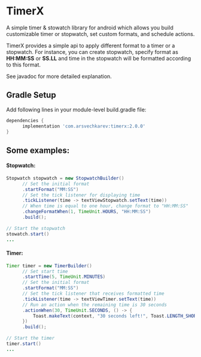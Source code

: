 # TimerX
A simple timer & stowatch library for android which allows you build customizable timer or stopwatch, set custom formats, and schedule actions.

TimerX provides a simple api to apply different format to a timer or a stopwatch. For instance, you can create stopwatch, specify format as **HH:MM:SS** or **SS.LL** and time in the stopwatch will be formatted according to this format. 

See javadoc for more detailed explanation.

## Gradle Setup
Add following lines in your module-level build.gradle file:
```groovy
dependencies {
      implementation 'com.arsvechkarev:timerx:2.0.0'
}
```


## Some examples:
#### Stopwatch:
```java
Stopwatch stopwatch = new StopwatchBuilder()
      // Set the initial format
      .startFormat("MM:SS")
      // Set the tick listener for displaying time
      .tickListener(time -> textViewStopwatch.setText(time)) 
      // When time is equal to one hour, change format to "HH:MM:SS"
      .changeFormatWhen(1, TimeUnit.HOURS, "HH:MM:SS")
      .build();
      
// Start the stopwatch
stowatch.start()
...
```

#### Timer:
```java
Timer timer = new TimerBuilder()
      // Set start time
      .startTime(5, TimeUnit.MINUTES)
      // Set the initial format
      .startFormat("MM:SS")
      // Set the tick listener that receives formatted time
      .tickListener(time -> textViewTimer.setText(time))
      // Run an action when the remaining time is 30 seсonds
      .actionWhen(30, TimeUnit.SECONDS, () -> {
          Toast.makeText(context, "30 seconds left!", Toast.LENGTH_SHORT).show();
      })
      .build();
      
// Start the timer
timer.start()
...
```
